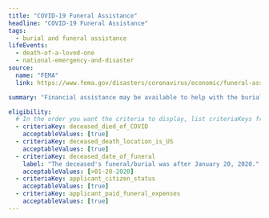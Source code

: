 ```yaml
---
title: "COVID-19 Funeral Assistance"
headline: "COVID-19 Funeral Assistance"
tags:
  - burial and funeral assistance
lifeEvents:
  - death-of-a-loved-one
  - national-emergency-and-disaster
source:
  name: "FEMA"
  link: https://www.fema.gov/disasters/coronavirus/economic/funeral-assistance

summary: "Financial assistance may be available to help with the burial and funeral costs for people who died of COVID-19."

eligibility:
  # In the order you want the criteria to display, list criteriaKeys from the csv here, each followed by a comma-separated list of which values indicate eligibility for that criteria. Wrap individual values in quotes if they have inner commas.
  - criteriaKey: deceased_died_of_COVID
    acceptableValues: [true]
  - criteriaKey: deceased_death_location_is_US
    acceptableValues: [true]
  - criteriaKey: deceased_date_of_funeral
    label: "The deceased's funeral/burial was after January 20, 2020."
    acceptableValues: [>01-20-2020]
  - criteriaKey: applicant_citizen_status
    acceptableValues: [true]
  - criteriaKey: applicant_paid_funeral_expenses
    acceptableValues: [true]
---
```

